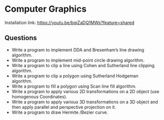 # Computer Graphics
Installation link: https://youtu.be/bqiZaDQ1MWs?feature=shared

## Questions

- Write a program to implement DDA and Bresenham’s line drawing algorithm. 
- Write a program to implement mid-point circle drawing algorithm. 
- Write a program to clip a line using Cohen and Sutherland line clipping algorithm. 
- Write a program to clip a polygon using Sutherland Hodgeman algorithm. 
- Write a program to fill a polygon using Scan line fill algorithm. 
- Write a program to apply various 2D transformations on a 2D object (use homogenous Coordinates). 
- Write a program to apply various 3D transformations on a 3D object and then apply parallel and perspective projection on it. 
- Write a program to draw Hermite /Bezier curve.



